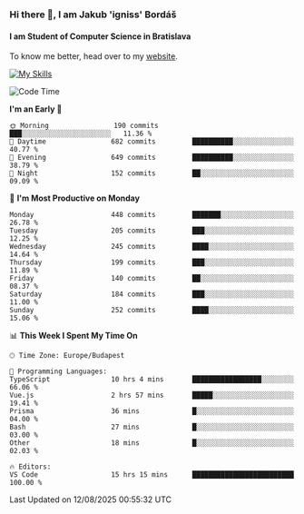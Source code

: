 ### Hi there 👋, I am Jakub 'igniss' Bordáš

#### I am Student of Computer Science in Bratislava
To know me better, head over to my [website](https://bordas.sk).

[![My Skills](https://skillicons.dev/icons?i=js,typescript,html,css,figma,svelte,vue,next,postgresql,nest,express,nodejs)](https://bordas.sk)


<!--START_SECTION:waka-->
![Code Time](http://img.shields.io/badge/Code%20Time-2%2C025%20hrs%2051%20mins-blue)

**I'm an Early 🐤** 

```text
🌞 Morning                190 commits         ███░░░░░░░░░░░░░░░░░░░░░░   11.36 % 
🌆 Daytime                682 commits         ██████████░░░░░░░░░░░░░░░   40.77 % 
🌃 Evening                649 commits         ██████████░░░░░░░░░░░░░░░   38.79 % 
🌙 Night                  152 commits         ██░░░░░░░░░░░░░░░░░░░░░░░   09.09 % 
```
📅 **I'm Most Productive on Monday** 

```text
Monday                   448 commits         ███████░░░░░░░░░░░░░░░░░░   26.78 % 
Tuesday                  205 commits         ███░░░░░░░░░░░░░░░░░░░░░░   12.25 % 
Wednesday                245 commits         ████░░░░░░░░░░░░░░░░░░░░░   14.64 % 
Thursday                 199 commits         ███░░░░░░░░░░░░░░░░░░░░░░   11.89 % 
Friday                   140 commits         ██░░░░░░░░░░░░░░░░░░░░░░░   08.37 % 
Saturday                 184 commits         ███░░░░░░░░░░░░░░░░░░░░░░   11.00 % 
Sunday                   252 commits         ████░░░░░░░░░░░░░░░░░░░░░   15.06 % 
```


📊 **This Week I Spent My Time On** 

```text
🕑︎ Time Zone: Europe/Budapest

💬 Programming Languages: 
TypeScript               10 hrs 4 mins       █████████████████░░░░░░░░   66.06 % 
Vue.js                   2 hrs 57 mins       █████░░░░░░░░░░░░░░░░░░░░   19.41 % 
Prisma                   36 mins             █░░░░░░░░░░░░░░░░░░░░░░░░   04.00 % 
Bash                     27 mins             █░░░░░░░░░░░░░░░░░░░░░░░░   03.00 % 
Other                    18 mins             █░░░░░░░░░░░░░░░░░░░░░░░░   02.03 % 

🔥 Editors: 
VS Code                  15 hrs 15 mins      █████████████████████████   100.00 % 
```


 Last Updated on 12/08/2025 00:55:32 UTC
<!--END_SECTION:waka-->
